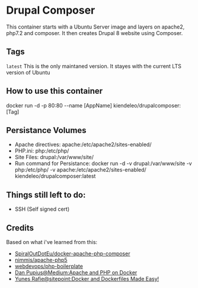 # Drupal Composer
This container starts with a Ubuntu Server image and layers on apache2, php7.2 and composer.  It then creates Drupal 8 website using Composer.

## Tags
`latest` This is the only maintaned version. It stayes with the current LTS version of Ubuntu

## How to use this container

docker run -d -p 80:80 --name [AppName] kiendeleo/drupalcomposer:[Tag]

## Persistance Volumes
- Apache directives: apache:/etc/apache2/sites-enabled/
- PHP.ini: php:/etc/php/
- Site Files: drupal:/var/www/site/
- Run command for Persistance: docker run -d -v drupal:/var/www/site -v php:/etc/php/ -v apache:/etc/apache2/sites-enabled/ kiendeleo/drupalcomposer:latest

## Things still left to do:
- SSH (Self signed cert)

## Credits
Based on what i've learned from this:
- [SpiralOutDotEu/docker-apache-php-composer](https://github.com/SpiralOutDotEu/docker-apache-php-composer)
- [nimmis/apache-php5](https://hub.docker.com/r/nimmis/apache-php5/~/dockerfile/)
- [webdevops/php-boilerplate](https://hub.docker.com/r/webdevops/php-boilerplate/~/dockerfile/)
- [Dan Pupius@Medium:Apache and PHP on Docker](https://medium.com/dev-tricks/apache-and-php-on-docker-44faef716150#.5bz3h5mgy)
- [Yunes Rafie@sitepoint:Docker and Dockerfiles Made Easy!](http://www.sitepoint.com/docker-and-dockerfiles-made-easy/)
